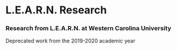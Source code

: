 # L.E.A.R.N. Research

### Research from L.E.A.R.N. at Western Carolina University

Deprecated work from the 2019-2020 academic year
